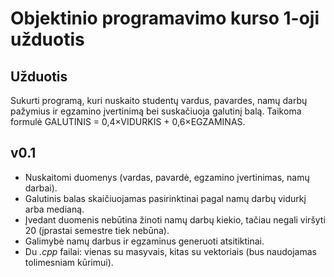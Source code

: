 # Objektinio programavimo kurso 1-oji užduotis

## Užduotis

Sukurti programą, kuri nuskaito studentų vardus, pavardes, namų darbų pažymius ir egzamino įvertinimą bei suskačiuoja galutinį balą. Taikoma formulė GALUTINIS = 0,4×VIDURKIS + 0,6×EGZAMINAS. 

## v0.1

- Nuskaitomi duomenys (vardas, pavardė, egzamino įvertinimas, namų darbai).
- Galutinis balas skaičiuojamas pasirinktinai pagal namų darbų vidurkį arba medianą.
- Įvedant duomenis nebūtina žinoti namų darbų kiekio, tačiau negali viršyti 20 (įprastai semestre tiek nebūna).
- Galimybė namų darbus ir egzaminus generuoti atsitiktinai.
- Du *.cpp* failai: vienas su masyvais, kitas su vektoriais (bus naudojamas tolimesniam kūrimui).
